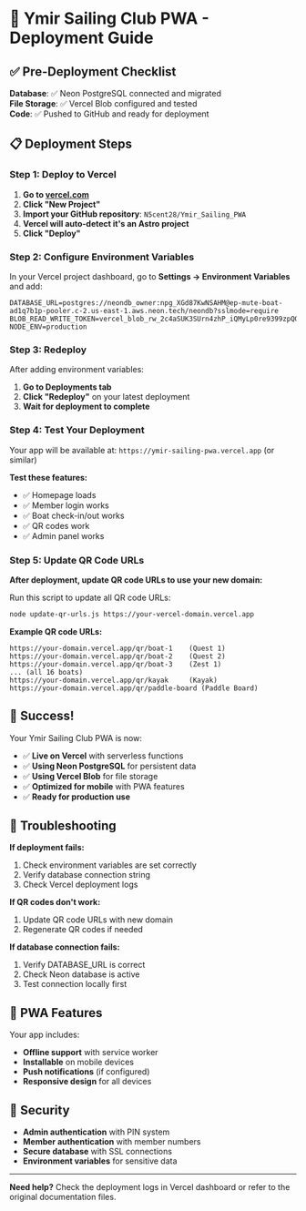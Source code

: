 # 🚀 Ymir Sailing Club PWA - Deployment Guide

## ✅ Pre-Deployment Checklist

**Database**: ✅ Neon PostgreSQL connected and migrated  
**File Storage**: ✅ Vercel Blob configured and tested  
**Code**: ✅ Pushed to GitHub and ready for deployment  

## 📋 Deployment Steps

### Step 1: Deploy to Vercel

1. **Go to [vercel.com](https://vercel.com)**
2. **Click "New Project"**
3. **Import your GitHub repository**: `N5cent28/Ymir_Sailing_PWA`
4. **Vercel will auto-detect it's an Astro project**
5. **Click "Deploy"**

### Step 2: Configure Environment Variables

In your Vercel project dashboard, go to **Settings → Environment Variables** and add:

```
DATABASE_URL=postgres://neondb_owner:npg_XGd87KwNSAHM@ep-mute-boat-ad1q7b1p-pooler.c-2.us-east-1.aws.neon.tech/neondb?sslmode=require
BLOB_READ_WRITE_TOKEN=vercel_blob_rw_2c4aSUK3SUrn4zhP_iQMyLp0re9399zpQGvtcPICuVWumpp
NODE_ENV=production
```

### Step 3: Redeploy

After adding environment variables:
1. **Go to Deployments tab**
2. **Click "Redeploy"** on your latest deployment
3. **Wait for deployment to complete**

### Step 4: Test Your Deployment

Your app will be available at: `https://ymir-sailing-pwa.vercel.app` (or similar)

**Test these features:**
- ✅ Homepage loads
- ✅ Member login works
- ✅ Boat check-in/out works
- ✅ QR codes work
- ✅ Admin panel works

### Step 5: Update QR Code URLs

**After deployment, update QR code URLs to use your new domain:**

Run this script to update all QR code URLs:
```bash
node update-qr-urls.js https://your-vercel-domain.vercel.app
```

**Example QR code URLs:**
```
https://your-domain.vercel.app/qr/boat-1    (Quest 1)
https://your-domain.vercel.app/qr/boat-2    (Quest 2)
https://your-domain.vercel.app/qr/boat-3    (Zest 1)
... (all 16 boats)
https://your-domain.vercel.app/qr/kayak     (Kayak)
https://your-domain.vercel.app/qr/paddle-board (Paddle Board)
```

## 🎉 Success!

Your Ymir Sailing Club PWA is now:
- ✅ **Live on Vercel** with serverless functions
- ✅ **Using Neon PostgreSQL** for persistent data
- ✅ **Using Vercel Blob** for file storage
- ✅ **Optimized for mobile** with PWA features
- ✅ **Ready for production use**

## 🔧 Troubleshooting

**If deployment fails:**
1. Check environment variables are set correctly
2. Verify database connection string
3. Check Vercel deployment logs

**If QR codes don't work:**
1. Update QR code URLs with new domain
2. Regenerate QR codes if needed

**If database connection fails:**
1. Verify DATABASE_URL is correct
2. Check Neon database is active
3. Test connection locally first

## 📱 PWA Features

Your app includes:
- **Offline support** with service worker
- **Installable** on mobile devices
- **Push notifications** (if configured)
- **Responsive design** for all devices

## 🔐 Security

- **Admin authentication** with PIN system
- **Member authentication** with member numbers
- **Secure database** with SSL connections
- **Environment variables** for sensitive data

---

**Need help?** Check the deployment logs in Vercel dashboard or refer to the original documentation files. 